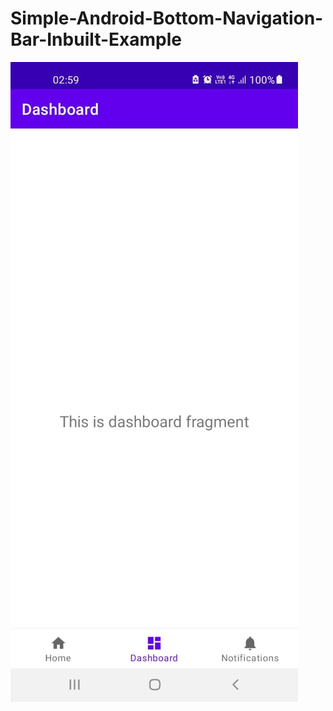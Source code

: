 # Simple-Android-Bottom-Navigation-Bar-Inbuilt-Example

![ss](https://github.com/imvickykumar999/Simple-Android-Bottom-Navigation-Bar-Inbuilt-Example/blob/main/Screenshot.jpg)

